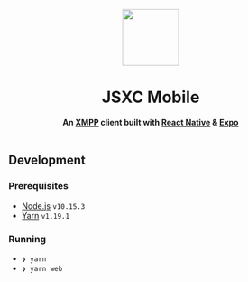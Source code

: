 <p align="center">
  <img src="https://user-images.githubusercontent.com/11808903/67002091-68e73e00-f0db-11e9-8a21-63d776796b4b.png" width="100"/>
</p>

<h1 align="center">JSXC Mobile</h1>

<div align="center">
  <b>An <a href="https://xmpp.org">XMPP</a> client built with <a href="https://facebook.github.io/react-native">React Native</a> & <a href="https://expo.io">Expo</a></b>
</div>

<br />

## Development

### Prerequisites

- [Node.js](https://nodejs.org/en) `v10.15.3`
- [Yarn](https://yarnpkg.com/lang/en/) `v1.19.1`

### Running

- `❯ yarn`
- `❯ yarn web`

